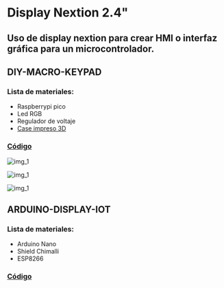 # Display Nextion 2.4" 
## Uso de display nextion para crear HMI o interfaz gráfica para un microcontrolador.

## DIY-MACRO-KEYPAD
### Lista de materiales:
  - Raspberrypi pico
  - Led RGB
  - Regulador de voltaje
  - [Case impreso 3D](https://github.com/irvyncornejo/nextion-display/tree/main/pico-diy-stream-deck/src/case-3D)

### [Código](https://github.com/irvyncornejo/nextion-display/tree/main/pico-diy-stream-deck/programming-processor)

![img_1](https://github.com/irvyncornejo/nextion-display/tree/main/pico-diy-stream-deck/result/1.jpeg)

![img_1](https://github.com/irvyncornejo/nextion-display/tree/main/pico-diy-stream-deck/result/2.jpeg)

![img_1](https://github.com/irvyncornejo/nextion-display/tree/main/pico-diy-stream-deck/result/3.jpeg)

  
## ARDUINO-DISPLAY-IOT
### Lista de materiales:
  - Arduino Nano
  - Shield Chimalli
  - ESP8266

### [Código](https://github.com/irvyncornejo/nextion-display/tree/main/arduino-display-for-IoT/programming-processor)